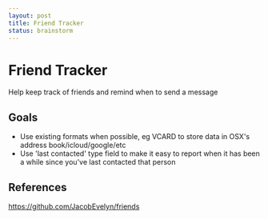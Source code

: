 ```yaml
---
layout: post
title: Friend Tracker
status: brainstorm
---
```

# Friend Tracker

Help keep track of friends and remind when to send a message

## Goals

* Use existing formats when possible, eg VCARD to store data in OSX's address book/icloud/google/etc
* Use 'last contacted' type field to make it easy to report when it has been a while since you've last contacted that person

## References

https://github.com/JacobEvelyn/friends
